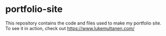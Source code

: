 # portfolio-site

This repository contains the code and files used to make my portfolio site. To see it in action, check out https://www.lukemultanen.com/
